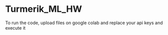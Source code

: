 # Turmerik_ML_HW

To run the code, upload files on google colab and replace your api keys and execute it

